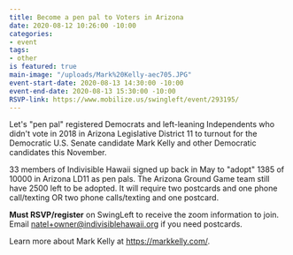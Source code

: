 ```yaml
---
title: Become a pen pal to Voters in Arizona
date: 2020-08-12 10:26:00 -10:00
categories:
- event
tags:
- other
is featured: true
main-image: "/uploads/Mark%20Kelly-aec705.JPG"
event-start-date: 2020-08-13 14:30:00 -10:00
event-end-date: 2020-08-13 15:30:00 -10:00
RSVP-link: https://www.mobilize.us/swingleft/event/293195/
---
```


Let's "pen pal" registered Democrats and left-leaning Independents who didn't vote in 2018 in Arizona Legislative District 11 to turnout for the Democratic U.S. Senate candidate Mark Kelly and other Democratic candidates this November.

33 members of Indivisible Hawaii signed up back in May to "adopt" 1385 of 10000 in Arizona LD11 as pen pals.  The Arizona Ground Game team still have 2500 left to be adopted.  It will require two postcards and one phone call/texting OR two phone calls/texting and one postcard.  

**Must RSVP/register** on SwingLeft to receive the zoom information to join.  Email natel+owner@indivisiblehawaii.org if you need postcards.  

Learn more about Mark Kelly at https://markkelly.com/.  

